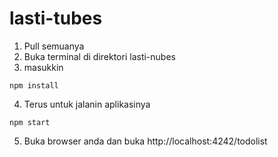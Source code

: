 # lasti-tubes

1. Pull semuanya
2. Buka terminal di direktori lasti-nubes
3. masukkin
```
npm install
```

4. Terus untuk jalanin aplikasinya
```
npm start
```

5. Buka browser anda dan buka http://localhost:4242/todolist
